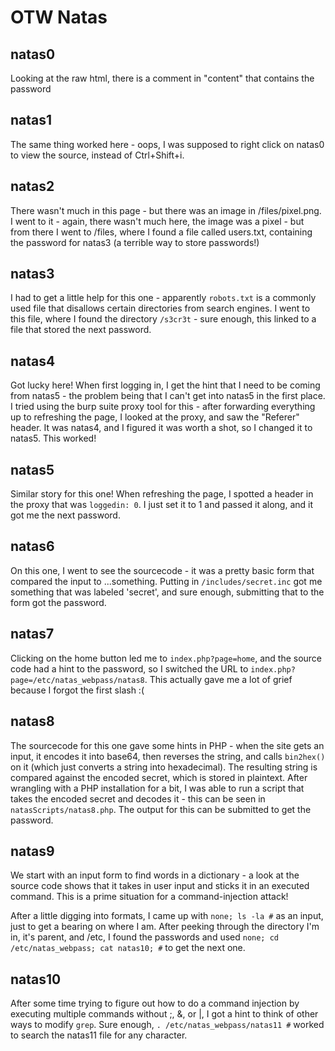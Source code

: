 # OTW Natas

## natas0
Looking at the raw html, there is a comment in "content" that contains the password

## natas1
The same thing worked here - oops, I was supposed to right click on natas0 to view the source, instead of Ctrl+Shift+i.

## natas2
There wasn't much in this page - but there was an image in /files/pixel.png. I went to it - again, there wasn't much here, the image was a pixel - but from there I went to /files, where I found a file called users.txt, containing the password for natas3 (a terrible way to store passwords!)

## natas3
I had to get a little help for this one - apparently ```robots.txt``` is a commonly used file that disallows certain directories from search engines. I went to this file, where I found the directory ```/s3cr3t``` - sure enough, this linked to a file that stored the next password.

## natas4
Got lucky here! When first logging in, I get the hint that I need to be coming from natas5 - the problem being that I can't get into natas5 in the first place. I tried using the burp suite proxy tool for this - after forwarding everything up to refreshing the page, I looked at the proxy, and saw the "Referer" header. It was natas4, and I figured it was worth a shot, so I changed it to natas5. This worked!

## natas5
Similar story for this one! When refreshing the page, I spotted a header in the proxy that was ```loggedin: 0```. I just set it to 1 and passed it along, and it got me the next password.

## natas6
On this one, I went to see the sourcecode - it was a pretty basic form that compared the input to ...something. Putting in ```/includes/secret.inc``` got me something that was labeled 'secret', and sure enough, submitting that to the form got the password.

## natas7
Clicking on the home button led me to ```index.php?page=home```, and the source code had a hint to the password, so I switched the URL to ```index.php?page=/etc/natas_webpass/natas8```. This actually gave me a lot of grief because I forgot the first slash :(

## natas8
The sourcecode for this one gave some hints in PHP - when the site gets an input, it encodes it into base64, then reverses the string, and calls ```bin2hex()``` on it (which just converts a string into hexadecimal). The resulting string is compared against the encoded secret, which is stored in plaintext. After wrangling with a PHP installation for a bit, I was able to run a script that takes the encoded secret and decodes it - this can be seen in ```natasScripts/natas8.php```. The output for this can be submitted to get the password.

## natas9
We start with an input form to find words in a dictionary - a look at the source code shows that it takes in user input and sticks it in an executed command. This is a prime situation for a command-injection attack! 

After a little digging into formats, I came up with ```none; ls -la #``` as an input, just to get a bearing on where I am. After peeking through the directory I'm in, it's parent, and /etc, I found the passwords and used ```none; cd /etc/natas_webpass; cat natas10; #``` to get the next one.

## natas10 
After some time trying to figure out how to do a command injection by executing multiple commands without ;, &, or |, I got a hint to think of other ways to modify ```grep```. Sure enough, ```. /etc/natas_webpass/natas11 #``` worked to search the natas11 file for any character.